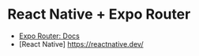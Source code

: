 # React Native + Expo Router

- [Expo Router: Docs](https://expo.github.io/router)
- [React Native] https://reactnative.dev/ 
